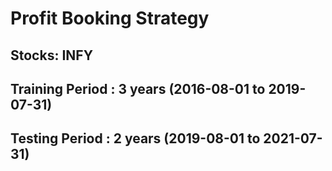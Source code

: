 # Profit Booking Strategy

## Stocks: **INFY**
## Training Period : 3 years (2016-08-01 to 2019-07-31)
## Testing Period : 2 years (2019-08-01 to 2021-07-31)